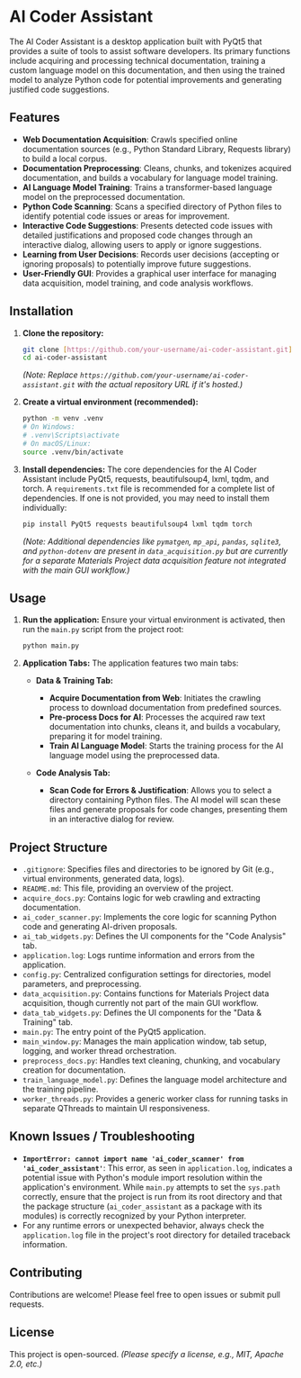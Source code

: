 # AI Coder Assistant

The AI Coder Assistant is a desktop application built with PyQt5 that provides a suite of tools to assist software developers. Its primary functions include acquiring and processing technical documentation, training a custom language model on this documentation, and then using the trained model to analyze Python code for potential improvements and generating justified code suggestions.

## Features

* **Web Documentation Acquisition**: Crawls specified online documentation sources (e.g., Python Standard Library, Requests library) to build a local corpus.
* **Documentation Preprocessing**: Cleans, chunks, and tokenizes acquired documentation, and builds a vocabulary for language model training.
* **AI Language Model Training**: Trains a transformer-based language model on the preprocessed documentation.
* **Python Code Scanning**: Scans a specified directory of Python files to identify potential code issues or areas for improvement.
* **Interactive Code Suggestions**: Presents detected code issues with detailed justifications and proposed code changes through an interactive dialog, allowing users to apply or ignore suggestions.
* **Learning from User Decisions**: Records user decisions (accepting or ignoring proposals) to potentially improve future suggestions.
* **User-Friendly GUI**: Provides a graphical user interface for managing data acquisition, model training, and code analysis workflows.

## Installation

1.  **Clone the repository:**
    ```bash
    git clone [https://github.com/your-username/ai-coder-assistant.git](https://github.com/your-username/ai-coder-assistant.git)
    cd ai-coder-assistant
    ```
    *(Note: Replace `https://github.com/your-username/ai-coder-assistant.git` with the actual repository URL if it's hosted.)*

2.  **Create a virtual environment (recommended):**
    ```bash
    python -m venv .venv
    # On Windows:
    # .venv\Scripts\activate
    # On macOS/Linux:
    source .venv/bin/activate
    ```

3.  **Install dependencies:**
    The core dependencies for the AI Coder Assistant include PyQt5, requests, beautifulsoup4, lxml, tqdm, and torch.
    A `requirements.txt` file is recommended for a complete list of dependencies. If one is not provided, you may need to install them individually:
    ```bash
    pip install PyQt5 requests beautifulsoup4 lxml tqdm torch
    ```
    *(Note: Additional dependencies like `pymatgen`, `mp_api`, `pandas`, `sqlite3`, and `python-dotenv` are present in `data_acquisition.py` but are currently for a separate Materials Project data acquisition feature not integrated with the main GUI workflow.)*

## Usage

1.  **Run the application:**
    Ensure your virtual environment is activated, then run the `main.py` script from the project root:
    ```bash
    python main.py
    ```

2.  **Application Tabs:**
    The application features two main tabs:

    * **Data & Training Tab:**
        * **Acquire Documentation from Web**: Initiates the crawling process to download documentation from predefined sources.
        * **Pre-process Docs for AI**: Processes the acquired raw text documentation into chunks, cleans it, and builds a vocabulary, preparing it for model training.
        * **Train AI Language Model**: Starts the training process for the AI language model using the preprocessed data.

    * **Code Analysis Tab:**
        * **Scan Code for Errors & Justification**: Allows you to select a directory containing Python files. The AI model will scan these files and generate proposals for code changes, presenting them in an interactive dialog for review.

## Project Structure

* `.gitignore`: Specifies files and directories to be ignored by Git (e.g., virtual environments, generated data, logs).
* `README.md`: This file, providing an overview of the project.
* `acquire_docs.py`: Contains logic for web crawling and extracting documentation.
* `ai_coder_scanner.py`: Implements the core logic for scanning Python code and generating AI-driven proposals.
* `ai_tab_widgets.py`: Defines the UI components for the "Code Analysis" tab.
* `application.log`: Logs runtime information and errors from the application.
* `config.py`: Centralized configuration settings for directories, model parameters, and preprocessing.
* `data_acquisition.py`: Contains functions for Materials Project data acquisition, though currently not part of the main GUI workflow.
* `data_tab_widgets.py`: Defines the UI components for the "Data & Training" tab.
* `main.py`: The entry point of the PyQt5 application.
* `main_window.py`: Manages the main application window, tab setup, logging, and worker thread orchestration.
* `preprocess_docs.py`: Handles text cleaning, chunking, and vocabulary creation for documentation.
* `train_language_model.py`: Defines the language model architecture and the training pipeline.
* `worker_threads.py`: Provides a generic worker class for running tasks in separate QThreads to maintain UI responsiveness.

## Known Issues / Troubleshooting

* **`ImportError: cannot import name 'ai_coder_scanner' from 'ai_coder_assistant'`**: This error, as seen in `application.log`, indicates a potential issue with Python's module import resolution within the application's environment. While `main.py` attempts to set the `sys.path` correctly, ensure that the project is run from its root directory and that the package structure (`ai_coder_assistant` as a package with its modules) is correctly recognized by your Python interpreter.
* For any runtime errors or unexpected behavior, always check the `application.log` file in the project's root directory for detailed traceback information.

## Contributing

Contributions are welcome! Please feel free to open issues or submit pull requests.

## License

This project is open-sourced. *(Please specify a license, e.g., MIT, Apache 2.0, etc.)*
